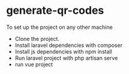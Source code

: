 # generate-qr-codes
To set up the project on any other machine
* Clone the project.
* Install laravel dependencies with composer 
* Install js dependencies with npm install 
* Run laravel project with php artisan serve
* run vue project 
